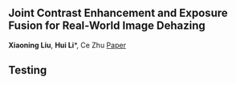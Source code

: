 ## Joint Contrast Enhancement and Exposure Fusion for Real-World Image Dehazing
**Xiaoning Liu**, **Hui Li***, Ce Zhu
[Paper](https://ieeexplore.ieee.org/document/9537303)

## Testing

